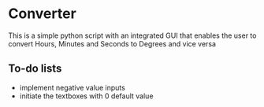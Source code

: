 # Converter #
This is a simple python script with an integrated GUI that enables the user to 
convert Hours, Minutes and Seconds to Degrees and vice versa

## To-do lists
* implement negative value inputs
* initiate the textboxes with 0 default value
